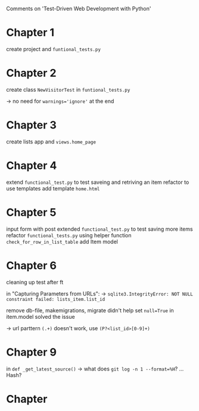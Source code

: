 Comments on 'Test-Driven Web Development with Python'


Chapter 1
========

create project and `funtional_tests.py`


Chapter 2
=========

create class `NewVisitorTest` in `funtional_tests.py`

-> no need for `warnings='ignore'` at the end


Chapter 3
========

create lists app and `views.home_page`


Chapter 4
=========

extend `functional_test.py` to test saveing and retriving an item
refactor to use templates
add template `home.html`


Chapter 5
=========

input form with post
extended `functional_test.py` to test saving more items
refactor `functional_tests.py` using helper function `check_for_row_in_list_table`
add Item model


Chapter 6
=========

cleaning up test after ft

in "Capturing Parameters from URLs":
-> `sqlite3.IntegrityError: NOT NULL constraint failed: lists_item.list_id`

remove db-file, makemigrations, migrate didn't help
set `null=True` in item.model solved the issue

-> url parttern `(.+)` doesn't work, use `(P?<list_id>[0-9]+)`


Chapter 9
=========

in `def _get_latest_source()`
-> what does `git log -n 1 --format=%H`? ... Hash?


Chapter
==========





